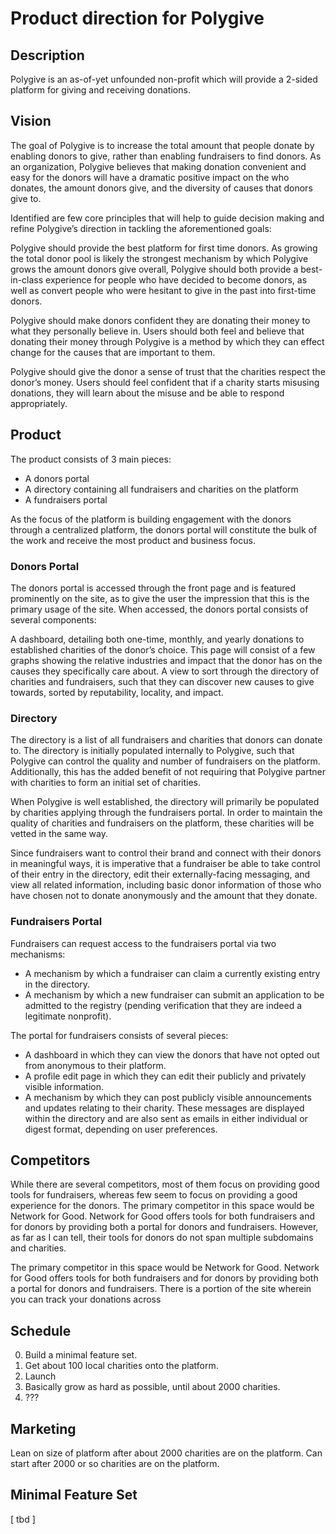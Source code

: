 # Product direction for Polygive

## Description
Polygive is an as-of-yet unfounded non-profit which will provide a 2-sided platform for giving and receiving donations.

## Vision
The goal of Polygive is to increase the total amount that people donate by enabling donors to give, rather than enabling fundraisers to find donors. As an organization, Polygive believes that making donation convenient and easy for the donors will have a dramatic positive impact on the who donates, the amount donors give, and the diversity of causes that donors give to.

Identified are few core principles that will help to guide decision making and refine Polygive’s direction in tackling the aforementioned goals:

Polygive should provide the best platform for first time donors. As growing the total donor pool is likely the strongest mechanism by which Polygive grows the amount donors give overall, Polygive should both provide a best-in-class experience for people who have decided to become donors, as well as convert people who were hesitant to give in the past into first-time donors.

Polygive should make donors confident they are donating their money to what they personally believe in. Users should both feel and believe that donating their money through Polygive is a method by which they can effect change for the causes that are important to them.

Polygive should give the donor a sense of trust that the charities respect the donor’s money. Users should feel confident that if a charity starts misusing donations, they will learn about the misuse and be able to respond appropriately.

## Product
The product consists of 3 main pieces:
- A donors portal
- A directory containing all fundraisers and charities on the platform
- A fundraisers portal

As the focus of the platform is building engagement with the donors through a centralized platform, the donors portal will constitute the bulk of the work and receive the most product and business focus.

### Donors Portal
The donors portal is accessed through the front page and is featured prominently on the site, as to give the user the impression that this is the primary usage of the site. When accessed, the donors portal consists of several components:

A dashboard, detailing both one-time, monthly, and yearly donations to established charities of the donor’s choice. This page will consist of a few graphs showing the relative industries and impact that the donor has on the causes they specifically care about.
A view to sort through the directory of charities and fundraisers, such that they can discover new causes to give towards, sorted by reputability, locality, and impact.

### Directory
The directory is a list of all fundraisers and charities that donors can donate to. The directory is initially populated internally to Polygive, such that Polygive can control the quality and number of fundraisers on the platform. Additionally, this has the added benefit of not requiring that Polygive partner with charities to form an initial set of charities.

When Polygive is well established, the directory will primarily be populated by charities applying through the fundraisers portal. In order to maintain the quality of charities and fundraisers on the platform, these charities will be vetted in the same way.

Since fundraisers want to control their brand and connect with their donors in meaningful ways, it is imperative that a fundraiser be able to take control of their entry in the directory, edit their externally-facing messaging, and view all related information, including basic donor information of those who have chosen not to donate anonymously and the amount that they donate.

### Fundraisers Portal
Fundraisers can request access to the fundraisers portal via two mechanisms:
- A mechanism by which a fundraiser can claim a currently existing entry in the directory.
- A mechanism by which a new fundraiser can submit an application to be admitted to the registry (pending verification that they are indeed a legitimate nonprofit).

The portal for fundraisers consists of several pieces:
- A dashboard in which they can view the donors that have not opted out from anonymous to their platform.
- A profile edit page in which they can edit their publicly and privately visible information. 
- A mechanism by which they can post publicly visible announcements and updates relating to their charity. These messages are displayed within the directory and are also sent as emails in either individual or digest format, depending on user preferences.

## Competitors
While there are several competitors, most of them focus on providing good tools for fundraisers, whereas few seem to focus on providing a good experience for the donors.  The primary competitor in this space would be Network for Good. Network for Good offers tools for both fundraisers and for donors by providing both a portal for donors and fundraisers. However, as far as I can tell, their tools for donors do not span multiple subdomains and charities.

The primary competitor in this space would be Network for Good. Network for Good offers tools for both fundraisers and for donors by providing both a portal for donors and fundraisers. There is a portion of the site wherein you can track your donations across

##  Schedule
0) Build a minimal feature set.
1) Get about 100 local charities onto the platform.
2) Launch
3) Basically grow as hard as possible, until about 2000 charities.
4) ???

## Marketing

Lean on size of platform after about 2000 charities are on the platform. Can start after 2000 or so charities are on the platform.

## Minimal Feature Set
[ tbd ]
